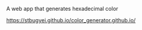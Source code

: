 A web app that generates hexadecimal color<br>

https://stbugyei.github.io/color_generator.github.io/

